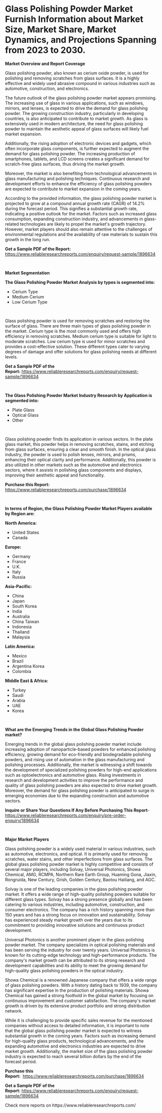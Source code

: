 <p><h1>Glass Polishing Powder Market Furnish Information about Market Size, Market Share, Market Dynamics, and Projections Spanning from 2023 to 2030.</h1></p><p><strong>Market Overview and Report Coverage</strong></p>
<p><p>Glass polishing powder, also known as cerium oxide powder, is used for polishing and removing scratches from glass surfaces. It is a highly effective and widely used abrasive compound in various industries such as automotive, construction, and electronics.</p><p>The future outlook of the glass polishing powder market appears promising. The increasing use of glass in various applications, such as windows, mirrors, and lenses, is expected to drive the demand for glass polishing powder. The growing construction industry, particularly in developing countries, is also anticipated to contribute to market growth. As glass is extensively used in modern architecture, the need for glass polishing powder to maintain the aesthetic appeal of glass surfaces will likely fuel market expansion.</p><p>Additionally, the rising adoption of electronic devices and gadgets, which often incorporate glass components, is further expected to augment the demand for glass polishing powder. The increasing production of smartphones, tablets, and LCD screens creates a significant demand for scratch-free glass surfaces, thus driving the market growth.</p><p>Moreover, the market is also benefiting from technological advancements in glass manufacturing and polishing techniques. Continuous research and development efforts to enhance the efficiency of glass polishing powders are expected to contribute to market expansion in the coming years.</p><p>According to the provided information, the glass polishing powder market is projected to grow at a compound annual growth rate (CAGR) of 14.2% during the forecast period. This signifies a substantial growth rate, indicating a positive outlook for the market. Factors such as increased glass consumption, expanding construction industry, and advancements in glass-related technologies are likely to propel the market's growth trajectory. However, market players should also remain attentive to the challenges of environmental regulations and the availability of raw materials to sustain this growth in the long run.</p></p>
<p><strong>Get a Sample PDF of the Report:</strong> <a href="https://www.reliableresearchreports.com/enquiry/request-sample/1896634">https://www.reliableresearchreports.com/enquiry/request-sample/1896634</a></p>
<p>&nbsp;</p>
<p><strong>Market Segmentation</strong></p>
<p><strong>The Glass Polishing Powder Market Analysis by types is segmented into:</strong></p>
<p><ul><li>Cerium Type</li><li>Medium Cerium</li><li>Low Cerium Type</li></ul></p>
<p>&nbsp;</p>
<p><p>Glass polishing powder is used for removing scratches and restoring the surface of glass. There are three main types of glass polishing powder in the market. Cerium type is the most commonly used and offers high efficiency in removing scratches. Medium cerium type is suitable for light to moderate scratches. Low cerium type is used for minor scratches and provides a cost-effective solution. These different types cater to varying degrees of damage and offer solutions for glass polishing needs at different levels.</p></p>
<p><strong>Get a Sample PDF of the Report:</strong>&nbsp;<a href="https://www.reliableresearchreports.com/enquiry/request-sample/1896634">https://www.reliableresearchreports.com/enquiry/request-sample/1896634</a></p>
<p>&nbsp;</p>
<p><strong>The Glass Polishing Powder Market Industry Research by Application is segmented into:</strong></p>
<p><ul><li>Plate Glass</li><li>Optical Glass</li><li>Other</li></ul></p>
<p>&nbsp;</p>
<p><p>Glass polishing powder finds its application in various sectors. In the plate glass market, this powder helps in removing scratches, stains, and etching from glass surfaces, ensuring a clear and smooth finish. In the optical glass industry, the powder is used to polish lenses, mirrors, and prisms, enhancing their optical clarity and performance. Additionally, this powder is also utilized in other markets such as the automotive and electronics sectors, where it assists in polishing glass components and displays, improving their aesthetic appeal and functionality.</p></p>
<p><strong>Purchase this Report:</strong>&nbsp; <a href="https://www.reliableresearchreports.com/purchase/1896634">https://www.reliableresearchreports.com/purchase/1896634</a></p>
<p>&nbsp;</p>
<p><strong>In terms of Region, the Glass Polishing Powder Market Players available by Region are:</strong></p>
<p>
    <p> <strong> North America: </strong>
        <ul>
            <li>United States</li>
            <li>Canada</li>
        </ul>
        </p> 
    <p> <strong> Europe: </strong>
        <ul>
            <li>Germany</li>
            <li>France</li>
            <li>U.K.</li>
            <li>Italy</li>
            <li>Russia</li>
        </ul>
        </p> 
    <p> <strong> Asia-Pacific: </strong>
        <ul>
            <li>China</li>
            <li>Japan</li>
            <li>South Korea</li>
            <li>India</li>
            <li>Australia</li>
            <li>China Taiwan</li>
            <li>Indonesia</li>
            <li>Thailand</li>
            <li>Malaysia</li>
        </ul>
        </p> 
    <p> <strong> Latin America: </strong>
        <ul>
            <li>Mexico</li>
            <li>Brazil</li>
            <li>Argentina Korea</li>
            <li>Colombia</li>
        </ul>
        </p> 
    <p> <strong> Middle East & Africa: </strong>
        <ul>
            <li>Turkey</li>
            <li>Saudi</li>
            <li>Arabia</li>
            <li>UAE</li>
            <li>Korea</li>
        </ul>
    </p>
    </p>
<p>&nbsp;</p>
<p><strong>What are the Emerging Trends in the Global Glass Polishing Powder market?</strong></p>
<p><p>Emerging trends in the global glass polishing powder market include increasing adoption of nanoparticle-based powders for enhanced polishing efficiency, growing demand for eco-friendly and biodegradable polishing powders, and rising use of automation in the glass manufacturing and polishing processes. Additionally, the market is witnessing a shift towards the development of specialized polishing powders for high-end applications such as optoelectronics and automotive glass. Rising investments in research and development activities to improve the performance and quality of glass polishing powders are also expected to drive market growth. Moreover, the demand for glass polishing powder is anticipated to surge in emerging economies due to the expanding construction and automotive sectors.</p></p>
<p><strong>Inquire or Share Your Questions If Any Before Purchasing This Report</strong>- <a href="https://www.reliableresearchreports.com/enquiry/pre-order-enquiry/1896634">https://www.reliableresearchreports.com/enquiry/pre-order-enquiry/1896634</a></p>
<p>&nbsp;</p>
<p><strong>Major Market Players</strong></p>
<p><p>Glass polishing powder is a widely used material in various industries, such as automotive, electronics, and optical. It is primarily used for removing scratches, water stains, and other imperfections from glass surfaces. The global glass polishing powder market is highly competitive and consists of several major players, including Solvay, Universal Photonics, Showa Chemical, AMG, RCMPA, Northern Rare Earth Group, Huaming Gona, Jiaxin, Rongruida, New Century, Grish, Golden Century, Baotou Hailiang, and AGC.</p><p>Solvay is one of the leading companies in the glass polishing powder market. It offers a wide range of high-quality polishing powders suitable for different glass types. Solvay has a strong presence globally and has been catering to various industries, including automotive, construction, and consumer electronics. The company has a rich history spanning more than 150 years and has a strong focus on innovation and sustainability. Solvay has experienced steady market growth over the years due to its commitment to providing innovative solutions and continuous product development.</p><p>Universal Photonics is another prominent player in the glass polishing powder market. The company specializes in optical polishing materials and has been serving the industry for over twenty years. Universal Photonics is known for its cutting-edge technology and high-performance products. The company's market growth can be attributed to its strong research and development capabilities and its ability to meet the growing demand for high-quality glass polishing powders in the optical industry.</p><p>Showa Chemical is a renowned Japanese company that offers a wide range of glass polishing powders. With a history dating back to 1939, the company has significant expertise in the production of polishing materials. Showa Chemical has gained a strong foothold in the global market by focusing on continuous improvement and customer satisfaction. The company's market growth is driven by its extensive product portfolio and strong distribution network.</p><p>While it is challenging to provide specific sales revenue for the mentioned companies without access to detailed information, it is important to note that the global glass polishing powder market is expected to witness substantial growth in the coming years. Factors such as increasing demand for high-quality glass products, technological advancements, and the expanding automotive and electronics industries are expected to drive market growth. Additionally, the market size of the glass polishing powder industry is expected to reach several billion dollars by the end of the forecast period.</p></p>
<p><strong>Purchase this Report:</strong>&nbsp;&nbsp;<a href="https://www.reliableresearchreports.com/purchase/1896634">https://www.reliableresearchreports.com/purchase/1896634</a></p>
<p></p>
<p><strong>Get a Sample PDF of the Report:</strong>&nbsp;<a href="https://www.reliableresearchreports.com/enquiry/request-sample/1896634">https://www.reliableresearchreports.com/enquiry/request-sample/1896634</a></p>
<p>Check more reports on https://www.reliableresearchreports.com/</p>